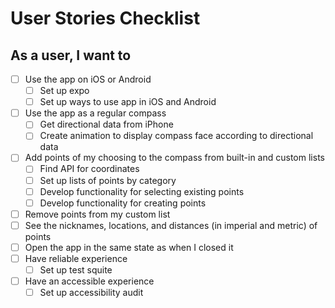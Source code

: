 # User Stories Checklist

## As a user, I want to

- [ ] Use the app on iOS or Android
  - [ ] Set up expo
  - [ ] Set up ways to use app in iOS and Android
- [ ] Use the app as a regular compass
  - [ ] Get directional data from iPhone
  - [ ] Create animation to display compass face according to directional data
- [ ] Add points of my choosing to the compass from built-in and custom lists
  - [ ] Find API for coordinates
  - [ ] Set up lists of points by category
  - [ ] Develop functionality for selecting existing points
  - [ ] Develop functionality for creating points
- [ ] Remove points from my custom list
- [ ] See the nicknames, locations, and distances (in imperial and metric) of points
- [ ] Open the app in the same state as when I closed it
- [ ] Have reliable experience
  - [ ] Set up test squite
- [ ] Have an accessible experience
  - [ ] Set up accessibility audit
